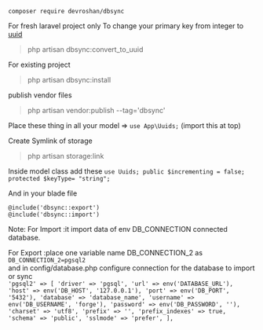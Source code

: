 ```composer require devroshan/dbsync```

For fresh laravel project only
To change your primary key from integer to [uuid](https://en.wikipedia.org/wiki/Universally_unique_identifier) 
   >php artisan dbsync:convert_to_uuid

For existing project 
   >php artisan dbsync:install

publish vendor files
   >php artisan vendor:publish --tag='dbsync'

Place these thing in all your model
    => ```use App\Uuids;``` (import this at top)

Create Symlink of storage
   >php artisan storage:link
       
Inside model class add these
        ```
        use Uuids;
        public $incrementing = false;
        protected $keyType= "string";
        ```

And in your blade file
```
@include('dbsync::export')
@include('dbsync::import')
```
Note:
For Import :it import data of env DB_CONNECTION connected database.

For Export :place one variable name DB_CONNECTION_2 as
            ```DB_CONNECTION_2=pgsql2```
            <br/>
            and in config/database.php configure connection for the database to import or sync<br/>
            ```'pgsql2' => [
            'driver' => 'pgsql',
            'url' => env('DATABASE_URL'),
            'host' => env('DB_HOST', '127.0.0.1'),
            'port' => env('DB_PORT', '5432'),
            'database' => 'database_name',
            'username' => env('DB_USERNAME', 'forge'),
            'password' => env('DB_PASSWORD', ''),
            'charset' => 'utf8',
            'prefix' => '',
            'prefix_indexes' => true,
            'schema' => 'public',
            'sslmode' => 'prefer',
        ],```
